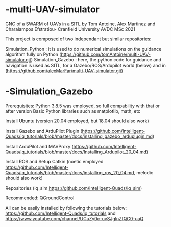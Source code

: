# -multi-UAV-simulator
GNC of a SWARM of UAVs in a SITL by Tom Antoine, Alex Martinez and Charalampos Efstratiou- Cranfield University AVDC MSc 2021

This project is composed of two independant but similar repositories:

Simulation_Python : it is used to do numerical simulations on the guidance algorithm fully on Python (https://github.com/tomAntoine/multi-UAV-simulator.git)
Simulation_Gazebo : here, the python code for guidance and navigation is used as SITL, for a Gazebo/ROS/Ardupilot world (below) and in (https://github.com/alexMarFar/multi-UAV-simulator.git)

# -Simulation_Gazebo
Prerequisites:
Python 3.8.5 was employed, so full compability with that or after version Basic Python libraries such as matplotlib, math, etc

Install Ubuntu (version 20.04 employed, but 18.04 should also work)

Install Gazebo and ArduPilot Plugin (https://github.com/Intelligent-Quads/iq_tutorials/blob/master/docs/installing_gazebo_arduplugin.md)

Install ArduPilot and MAVProxy (https://github.com/Intelligent-Quads/iq_tutorials/blob/master/docs/Installing_Ardupilot_20_04.md)

Install ROS and Setup Catkin (noetic employed https://github.com/Intelligent-Quads/iq_tutorials/blob/master/docs/installing_ros_20_04.md, melodic should also work)

Repositories (iq_sim https://github.com/Intelligent-Quads/iq_sim)

Recommended: QGroundControl

All can be easily installed by following the tutorials below: https://github.com/Intelligent-Quads/iq_tutorials and https://www.youtube.com/channel/UCuZy0c-uvSJglnZfQC0-uaQ
